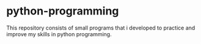 # python-programming
This repository consists of small programs that i developed to practice and improve my skills in python programming.

